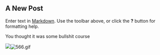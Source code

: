 ## A New Post

Enter text in [Markdown](http://daringfireball.net/projects/markdown/). Use the toolbar above, or click the **?** button for formatting help.

You thought it was some bullshit course

![]({{site.baseurl}}//566.gif)![566.gif]({{site.baseurl}}/566.gif)
